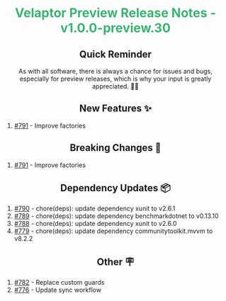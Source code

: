 <h1 align="center" style="color: mediumseagreen;font-weight: bold;">
Velaptor Preview Release Notes - v1.0.0-preview.30
</h1>

<h2 align="center" style="font-weight: bold;">Quick Reminder</h2>

<div align="center">

As with all software, there is always a chance for issues and bugs, especially for preview releases, which is why your input is greatly appreciated. 🙏🏼
</div>

<h2 align="center" style="font-weight: bold;">New Features ✨</h2>

1. [#791](https://github.com/KinsonDigital/Velaptor/issues/791) - Improve factories

<h2 align="center" style="font-weight: bold;">Breaking Changes 🧨</h2>

1. [#791](https://github.com/KinsonDigital/Velaptor/issues/791) - Improve factories

<h2 align="center" style="font-weight: bold;">Dependency Updates 📦</h2>

1. [#790](https://github.com/KinsonDigital/Velaptor/pull/790) - chore(deps): update dependency xunit to v2.6.1
2. [#789](https://github.com/KinsonDigital/Velaptor/pull/789) - chore(deps): update dependency benchmarkdotnet to v0.13.10
3. [#788](https://github.com/KinsonDigital/Velaptor/pull/788) - chore(deps): update dependency xunit to v2.6.0
4. [#779](https://github.com/KinsonDigital/Velaptor/pull/779) - chore(deps): update dependency communitytoolkit.mvvm to v8.2.2

<h2 align="center" style="font-weight: bold;">Other 🪧</h2>

1. [#782](https://github.com/KinsonDigital/Velaptor/issues/782) - Replace custom guards
2. [#776](https://github.com/KinsonDigital/Velaptor/issues/776) - Update sync workflow
